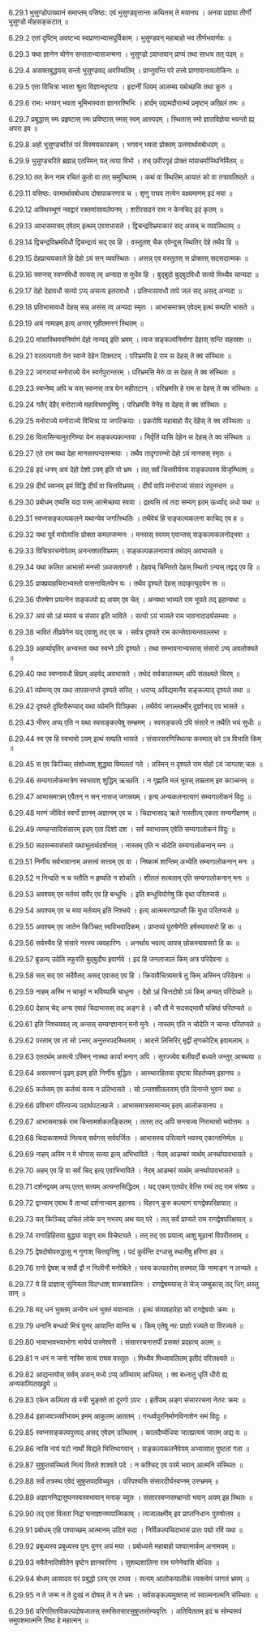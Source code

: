 6.29.1
भुसुण्डोपाख्यानं समाप्तम्
वसिष्ठः:
एवं भुसुण्डवृत्तान्तः कथितस् ते मयानघ ।
अनया प्रज्ञया तीर्णो भुसुण्डो मोहसङ्कटात् ॥


6.29.2
एतां दृष्टिम् अवष्टभ्य स्वप्राणाभ्यासपूर्विकाम् ।
भुसुण्डवन् महाबाहो भव तीर्णभवार्णवः ॥


6.29.3
यथा ज्ञानेन योगेन सन्तताभ्यासजन्मना ।
भुसुण्डो ऽवाप्तवान् प्राप्यं तथा साधय तत् पदम् ॥


6.29.4
असक्तबुद्धयस् सन्तो भुसुण्डवद् अवस्थितिम् ।
प्राप्नुवन्ति परे तत्त्वे प्राणापानावलोकिनः ॥


6.29.5
एता विचित्रा भवता श्रुता विज्ञानदृष्टयः ।
इदानीं धियम् आलम्ब्य यथेच्छसि तथा कुरु ॥


6.29.6
रामः:
भगवन् भवता भूमिभास्वता ज्ञानरश्मिभिः ।
हार्दम् उद्दामदौरात्म्यं प्रमृष्टम् अखिलं तमः ॥


6.29.7
प्रबुद्धास् स्मः प्रहृष्टास् स्मः प्रविष्टास् स्मस् स्वम् आस्पदम् ।
स्थितास् स्मो ज्ञातविज्ञेया भवन्तो ह्य् अपरा इव ॥


6.29.8
अहो भुसुण्डचरितं परं विस्मयकारकम् ।
भगवन् भवता प्रोक्तम् उत्तमार्थावबोधदम् ॥


6.29.9
भुसुण्डचरिते ब्रह्मन्न् एतस्मिन् यत् त्वया विभो ।
तच् छरीरगृहं प्रोक्तं मांसचर्मास्थिनिर्मितम् ॥


6.29.10
तत् केन नाम रचितं कुतो वा तत् समुत्थितम् ।
कथं वा स्थितिम् आयातं को वा तत्रावतिष्ठते ॥


6.29.11
वसिष्ठः:
परमार्थावबोधाय दोषापाकरणाय च ।
शृणु राघव तत्त्वेन वक्ष्यमाणम् इदं मया ॥


6.29.12
अस्थिस्थूणं नवद्वारं रक्तमांसावलेपनम् ।
शरीरसदनं राम न केनचिद् इदं कृतम् ॥


6.29.13
आभासमात्रम् एवेदम् इत्थम् एवावभासते ।
द्विचन्द्रविभ्रमाकारं सद् असच् च व्यवस्थितम् ॥


6.29.14
द्विचन्द्रविभ्रमविधौ द्विचन्द्रत्वं सद् एव हि ।
वस्तुतश् चैक एवेन्दुस् स्थितिर् देहे तथैव हि ॥


6.29.15
देहप्रत्ययकाले हि देहो ऽयं सन् व्यवस्थितः ।
असन्न् एव वस्तुतस् स प्रोक्तस् सदसदात्मकः ॥


6.29.16
स्वप्नस् स्वप्नविधौ सत्यस् त्व् अन्यदा स मुधैव हि ।
बुद्बुदो बुद्बुदविधौ सत्यो मिथ्यैव चान्यदा ॥


6.29.17
देहो देहावधौ सत्यो ऽप्य् असत्य इतरावधौ ।
प्रतिभासावधौ तापे जलं सद् असद् अन्यदा ॥


6.29.18
प्रतिभासावधौ देहस् सन्न् असंस् त्व् अन्यदा स्मृतः ।
आभासमात्रम् एवेदम् इत्थं सम्प्रति भासते ॥


6.29.19
अयं नामाहम् इत्य् अन्तर् गृहीतमननं स्थितम् ॥


6.29.20
मांसास्थिमयनिर्माणं देहो नान्यद् इति भ्रमम् ।
त्यज सङ्कल्पनिर्माणा देहास् सन्ति सहस्रशः ॥


6.29.21
वरतल्पगतो येन स्वप्ने देहेन दिक्तटम् ।
परिभ्रमसि हे राम स देहस् ते क्व संस्थितः ॥


6.29.22
जागरायां मनोराज्ये येन स्वर्गपुरान्तरम् ।
परिभ्रमसि मेरुं वा स देहस् ते क्व संस्थितः ॥


6.29.23
स्वप्नेष्व् अपि च यस् स्वप्नस् तत्र येन महीतटान् ।
परिभ्रमसि हे राम स देहस् ते क्व संस्थितः ॥


6.29.24
गतैर् देहैर् मनोराज्ये महाविभवभूमिषु ।
परिभ्रमसि येनेह स देहस् ते क्व संस्थितः ॥


6.29.25
मनोराज्ये मनोराज्ये विचित्रा या जगत्क्रियाः ।
प्रकरोषि महाबाहो यैर् देहैस् ते क्व संस्थिताः ॥


6.29.26
विलासिन्यानुरागिण्या येन सङ्कल्पकान्तया ।
निर्वृतिं यासि देहेन स देहस् ते क्व संस्थितः ॥


6.29.27
एते राम यथा देहा मानसस्पन्दसन्मयाः ।
तथैव तादृगारम्भो देहो ऽयं मानसस् स्मृतः ॥


6.29.28
इदं धनम् अयं देहो देशो ऽयम् इति यो भ्रमः ।
तत् सर्वं चित्तवीर्यस्य सङ्कल्पस्य विजृम्भितम् ॥


6.29.29
दीर्घं स्वप्नम् इमं विद्धि दीर्घं वा चित्तविभ्रमम् ।
दीर्घं वापि मनोराज्यं संसारं रघुनन्दन ॥


6.29.30
प्रबोधम् एष्यसि यदा परम् आत्मेच्छया स्वया ।
द्रक्ष्यसि त्वं तदा सम्यग् इदम् ऊर्ध्वाद् अधो यथा ॥


6.29.31
स्वप्नसङ्कल्पकलने यथान्येव जगत्स्थितिः ।
तथैवेयं हि सङ्कल्पकलना काचिद् एव ह ॥


6.29.32
यथा पूर्वं मयोत्पत्तिः प्रोक्ता कमलजन्मनः ।
मनसस् स्वयम् एवान्तस् सङ्कल्पकलनोद्भवा ॥


6.29.33
विचित्ररचनोपेतम् अनन्तशतविभ्रमम् ।
सङ्कल्पकलनामात्रं तथेदम् अवभासते ॥


6.29.34
यथा कलित आभासो मनसो ऽब्जजतागतौ ।
देहवच् चिन्तितो देहस् स्थितो ऽन्यस् तद्वद् एव हि ॥


6.29.35
प्राक्प्रवाहचिराभ्यस्तो वासनाविलयेन यः ।
तथैव दृश्यते देहस् तदाकृत्युदयेन सः ॥


6.29.36
पौरुषेण प्रयत्नेन सङ्कल्पो ह्य् अयम् एव चेत् ।
अन्यथा भाव्यते राम भूयते तद् इहान्यथा ॥


6.29.37
अयं सो ऽहं ममायं च संसार इति भाविते ।
सत्यो ऽयं भासते राम भावनादार्ढ्यसम्भवः ॥


6.29.38
भावितं तीव्रवेगेन यद् एवाशु तद् एव च ।
सर्वत्र दृश्यते राम कान्तेवात्यन्तवल्लभा ॥


6.29.39
अहर्व्यापृतिर् अभ्यस्ता यथा स्वप्ने ऽपि दृश्यते ।
तथा सम्भावनाभ्यस्तस् संसारो ऽप्य् अवलोक्यते ॥


6.29.40
यथा स्वप्नावधौ क्षिप्रम् अहर्वद् अवभासते ।
तथेदं सर्वकालस्थम् अपि संलक्ष्यते चिरम् ॥


6.29.41
व्योमन्य् एव यथा तापसन्तप्ते दृश्यते सरित् ।
धराप्य् अविद्यमानैव सङ्कल्पाद् दृश्यते तथा ॥


6.29.42
दृश्यते दृष्टिवैरूप्याद् यथा व्योमनि पिञ्छिका ।
तथैवेयं जगल्लक्ष्मीर् दुर्ज्ञानाद् एव भासते ॥


6.29.43
भीरुर् अप्य् एति न यथा स्वसङ्कल्पेषु सम्भ्रमम् ।
स्वसङ्कल्पे ऽपि संसारे न तथैति भयं सुधीः ॥


6.29.44
स्व एव हि स्वभावो ऽयम् इत्थं सम्प्रति भासते ।
संसारसरणिस्थित्या कस्मात् को ऽत्र विभाति किम् ॥


6.29.45
स एव किञ्चित् संशोध्यश् शुद्ध्या विमलतां गते ।
तस्मिन् न दृश्यते राम मोहो ऽयं जागतश् चलः ॥


6.29.46
सम्यगालोकमात्रेण स्वभावश् शुद्धिम् ऋच्छति ।
न गृह्णाति मलं भूयस् ताम्रताम् इव काञ्चनम् ॥


6.29.47
आभासमात्रम् एवैतन् न सन् नासज् जगत्त्रयम् ।
इत्य् अन्यकलनात्यागं सम्यगालोकनं विदुः ॥


6.29.48
मरणं जीवितं स्वर्गो ज्ञानम् अज्ञानम् एव च ।
चिदाभासाद् ऋते नास्तीत्य् एकता सम्यगीक्षणम् ॥


6.29.49
त्वमहन्तादिसंसारम् इदम् एता दिशो दश ।
सर्वं स्वाभासम् एवेति सम्यगालोकनं विदुः ॥


6.29.50
सदसन्मयसंसारे यथाभूतार्थदर्शनात् ।
नास्तम् एति न चोदेति सम्यगालोकनान् मनः ॥


6.29.51
निर्णीय सर्वभावानाम् असत्त्वं सत्त्वम् एव वा ।
निष्कामं शान्तिम् अभ्येति सम्यगालोकनान् मनः ॥


6.29.52
न निन्दति न च स्तौति न हृष्यति न शोचति ।
शीतलं सत्यताम् एति सम्यगालोकनान् मनः ॥


6.29.53
अवश्यम् एव मर्तव्यं सर्वैर् एव हि बन्धुभिः ।
इति बन्धुवियोगेषु किं वृथा परितप्यसे ॥


6.29.54
अवश्यम् एव च मया मर्तव्यम् इति निश्चये ।
इत्य् आत्ममरणप्राप्तौ किं मुधा परितप्यसे ॥


6.29.55
अवश्यम् एव जातेन किञ्चित् स्वविभवादिकम् ।
प्राप्तव्यं पुरुषेणेति हर्षस्यावसरो हि कः ॥


6.29.56
सर्वस्यैव हि संसारे नरस्य व्यवहारिणः ।
अनर्थाय भवत्य् आपच् छोकस्यावसरो हि कः ॥


6.29.57
ब्रुडत्य् उदेति स्फुरति बुद्बुदौघ इवार्णवे ।
इदं हि जनताजालं किम् अत्र परिदेवना ॥


6.29.58
सत् सद् एव सदैवैतद् असद् एवासद् एव हि ।
क्रियावैचित्र्यमात्रे तु किम् अस्मिन् परिदेवना ॥


6.29.59
नाहम् अस्मि न चाभूवं न भविष्यामि चाधुना ।
देहो ऽहं चित्तदोषो ऽयं किम् अन्यत् परिदेव्यते ॥


6.29.60
देहाच् चेद् अन्य एवाहं चिदाभासस् तद् अङ्ग हे ।
कौ तौ मे सदसद्भावौ यन्निष्ठं परितप्यते ॥


6.29.61
इति निश्चयवत् त्व् अन्तस् सम्यग्ज्ञानान् मनो मुनेः ।
नास्तम् एति न चोदेति न चान्तः परितप्यते ॥


6.29.62
परताम् एव तां सो ऽन्तर् अनुत्तरपदस्थिताम् ।
आदत्ते तित्तिरिर् मृद्वीं तृणकोटिम् इवामलाम् ॥


6.29.63
एतदर्थम् असत्ये ऽस्मिन् नास्था कार्या मनाग् अपि ।
सुरज्ज्वेव बलीवर्दो बध्यते जन्तुर् आस्थया ॥


6.29.64
असत्स्वप्नं दृढम् इदम् इति निर्णीय बुद्धितः ।
आस्थारहितया दृष्ट्या विहर्तव्यम् इहानघ ॥


6.29.65
कर्तव्यम् एव कर्तव्यं यस्य न प्रतिभासते ।
सो ऽन्तश्शीतलताम् एति दिनान्ते भुवनं यथा ॥


6.29.66
प्रविभागं परित्यज्य पदार्थपटलव्रजे ।
आभासमात्रसामान्यम् इदम् आलोकयानघ ॥


6.29.67
आभासमात्रकं राम चिन्तामर्शकलङ्कितम् ।
ततस् तद् अपि सन्त्यज्य निराभासो भवोत्तमः ॥


6.29.68
चिदाकाशमयो नित्यस् सर्वगस् सर्ववर्जितः ।
आभासस्य परित्यागे भवस्य् एकान्तनिर्मलः ॥


6.29.69
नाहम् अस्मि न मे भोगास् सत्या इत्य् अभिभाविते ।
नेदम् आडम्बरं व्यर्थम् अनर्थायावभासते ॥


6.29.70
अहम् एव हि वा सर्वं चिद् इत्य् एवाभिभाविते ।
नेदम् आडम्बरं व्यर्थम् अनर्थायावभासते ॥


6.29.71
दर्शनद्वयम् अप्य् एतत् सत्यम् अत्यन्तसिद्धिदम् ।
यद् एकम् एतयोर् वेत्सि रम्यं तद् राम संश्रय ॥


6.29.72
द्वाभ्याम् एवाथ वै ताभ्यां दर्शनाभ्याम् इहानघ ।
विहरन् कुरु कल्याणं रागद्वेषपरिक्षयात् ॥


6.29.73
यत् किञ्चिद् उचितं लोके यन् नभस्य् अथ यत् परे ।
तत् सर्वं प्राप्यते राम रागद्वेषपरिक्षयात् ॥


6.29.74
रागाहिहितया बुद्ध्या यादृग् राम विचेष्ट्यते ।
तत् तद् एव प्रयात्य् आशु मूढानां विपरीतताम् ॥


6.29.75
द्वेषदोषोपरुद्धासु न गुणाश् चित्तवृत्तिषु ।
पदं कुर्वन्ति दग्धासु स्थलीषु हरिणा इव ॥


6.29.76
रागो द्वेषश् च सर्पौ द्वौ न निलीनौ मनोबिले ।
यस्य कल्पतरोस् तस्मात् किं नामाङ्ग न लभ्यते ॥


6.29.77
ये हि प्राज्ञास् सुनियता विदग्धाश् शास्त्रशालिनः ।
रागद्वेषमयास् ते चेज् जम्बुकास् तद् धिग् अस्तु तान् ॥


6.29.78
मद् धनं भुक्तम् अन्येन धनं भुक्तं मयान्यतः ।
इत्थं संव्यवहारेहा को रागद्वेषयोः क्रमः ॥


6.29.79
धनानि बन्धवो मित्रं पुनर् आयान्ति यान्ति च ।
किम् एतेषु नरः प्राज्ञो रज्यते वा विरज्यते ॥


6.29.80
भावाभावभवाभोगा मायेयं पारमेश्वरी ।
संसाररचनासर्पी प्रसक्तं प्रदहत्य् अलम् ॥


6.29.81
न धनं न जनो नास्मि सत्यं राघव वस्तुतः ।
मिथ्यैव मिथ्यावलितम् इतीदं परिलक्ष्यते ॥


6.29.82
आद्यन्तयोस् सर्वम् असन् मध्ये ऽप्य् अस्थिरम् आधिमत् ।
क्व बध्नातु धृतिं धीरो ह्य् अन्यकल्पितखद्रुमे ॥


6.29.83
एकेन कल्पिता खे स्त्री भुङ्क्ते तां दूरगो ऽपरः ।
इतीयम् अङ्ग संसाररचना नेतरः क्रमः ॥


6.29.84
इहाजवञ्जवीभावम् इमम् आकुलम् आततम् ।
गन्धर्वपुरनिर्माणविनाशेन समं विदुः ॥


6.29.85
स्वप्नसङ्कल्पपुरवद् असद् एवेदम् उत्थितम् ।
कालदैर्घ्यधिया जातप्रत्ययं जातम् अद्य वः ॥


6.29.86
नासि नायं पटो नार्थो विद्यते भित्तिभागवान् ।
सङ्कल्पकलनैवेयम् अभ्यासात् पुष्टतां गता ॥


6.29.87
सुषुप्तसंस्थितो नित्यं वितते शाश्वते पदे ।
न कश्चिद् एव परमे भवान् आत्मनि संस्थितः ॥


6.29.88
सर्वं तत्रस्थ एवेदं सुषुप्तपदविच्युतः ।
परिपश्यसि संसारदीर्घस्वप्नम् उरुभ्रमम् ॥


6.29.89
अज्ञाननिद्रासुघनस्वस्वभावान् मनाक् च्युतः ।
संसारस्वप्नसम्भ्रान्तो भवान् अयम् इह स्थितः ॥


6.29.90
तद् एतां विततां निद्रां घनाज्ञानमयात्मिकाम् ।
त्यजालक्ष्मीम् इव प्राप्तनिधानः पुरुषोत्तम ॥


6.29.91
प्रबोधम् एहि पश्याच्छम् आत्मानम् उदितं सदा ।
निर्विकल्पचिदाभासं प्रातः पद्मो रविं यथा ॥


6.29.92
प्रबुध्यस्व प्रबुध्यस्व पुनः पुनर् अयं मया ।
प्रबोध्यसे महाबाहो पश्यात्मार्कम् अनामयम् ॥


6.29.93
मयैतेनातिशीतेन वृष्टेन ज्ञानवारिणा ।
सुशब्दशालिना राम घनेनेवासि बोधितः ॥


6.29.94
बोधम् आसादय परं प्रबुद्धो ऽस्य् एव राघव ।
सत्यम् आलोकयालीकं त्यक्त्वेमं जागतं भ्रमम् ॥


6.29.95
न ते जन्म न ते दुःखं न दोषस् ते न ते भ्रमः ।
सर्वसङ्कल्पमुक्तस् त्वं स्वात्मनात्मनि संस्थितः ॥


6.29.96
परिगलितविकल्पदोषजालस् समसितसारसुषुप्तसोम्यवृत्तिः ।
अतिविततम् इदं च सोम्यरूपं समुपशमात्मनि तिष्ठ हे महात्मन् ॥

